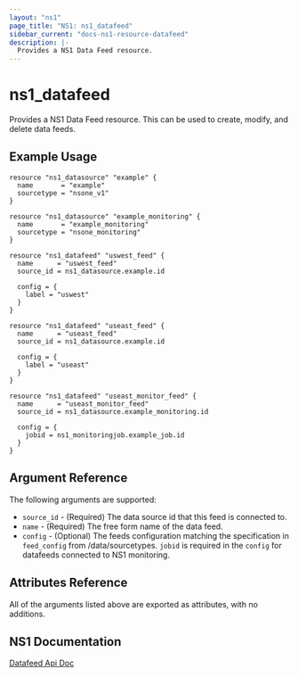 ```yaml
---
layout: "ns1"
page_title: "NS1: ns1_datafeed"
sidebar_current: "docs-ns1-resource-datafeed"
description: |-
  Provides a NS1 Data Feed resource.
---
```


# ns1\_datafeed

Provides a NS1 Data Feed resource. This can be used to create, modify, and delete data feeds.

## Example Usage

```hcl
resource "ns1_datasource" "example" {
  name       = "example"
  sourcetype = "nsone_v1"
}

resource "ns1_datasource" "example_monitoring" {
  name       = "example_monitoring"
  sourcetype = "nsone_monitoring"
}

resource "ns1_datafeed" "uswest_feed" {
  name      = "uswest_feed"
  source_id = ns1_datasource.example.id

  config = {
    label = "uswest"
  }
}

resource "ns1_datafeed" "useast_feed" {
  name      = "useast_feed"
  source_id = ns1_datasource.example.id

  config = {
    label = "useast"
  }
}

resource "ns1_datafeed" "useast_monitor_feed" {
  name      = "useast_monitor_feed"
  source_id = ns1_datasource.example_monitoring.id

  config = {
    jobid = ns1_monitoringjob.example_job.id
  }
}

```

## Argument Reference

The following arguments are supported:

* `source_id` - (Required) The data source id that this feed is connected to.
* `name` - (Required) The free form name of the data feed.
* `config` - (Optional) The feeds configuration matching the specification in
  `feed_config` from /data/sourcetypes. `jobid` is required in the `config` for datafeeds connected to NS1 monitoring.

## Attributes Reference

All of the arguments listed above are exported as attributes, with no
additions.

## NS1 Documentation

[Datafeed Api Doc](https://ns1.com/api#data-feeds)
